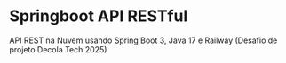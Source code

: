 # Springboot API RESTful

API REST na Nuvem usando Spring Boot 3, Java 17 e Railway
(Desafio de projeto Decola Tech 2025)

